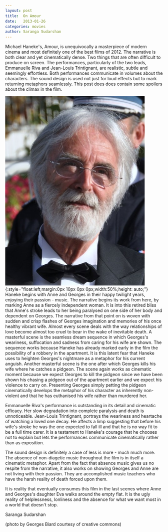 ```yaml
---
layout: post
title:  On Amour
date:   2013-01-26
categories: movies
author: Saranga Sudarshan
---
```

Michael Haneke's, Amour, is unequivocally a masterpiece of modern cinema and most definitely one of the best films of 2012. The narrative is both clear and yet cinematically dense. Two things that are often difficult to produce on screen. The performances, particularly of the two leads, Emmanuelle Riva and Jean-Louis Trintignant, are realistic, subtle and seemingly effortless. Both performances communicate in volumes about the characters. The sound design is used not just for loud effects but to mark returning metaphors seamlessly. This post does does contain some spoilers about the climax in the film.

![profile](/assets/haneke2009.jpg){:style="float:left;margin:0px 10px 0px 0px;width:50%;height: auto;"} Haneke begins with Anne and Georges in their happy twilight years, enjoying their passion - music. The narrative begins its work from here, by marking Anne as a fiercely independent woman. It is into this retired bliss that Anne's stroke leads to her being paralysed on one side of her body and dependent on Georges. The narrative from that point on is woven with sudden and crisp flashes of Georges imagination and memories of his once healthy vibrant wife. Almost every scene deals with the way relationships of love become almost too cruel to bear in the wake of inevitable death. A masterful scene is the seamless dream sequence in which Georges's weariness, suffocation and sadness from caring for his wife are shown. The sequence works because Haneke has already marked early in the film the possibility of a robbery in the apartment. It is this latent fear that Haneke uses to heighten Georges's nightmare as a metaphor for his current anguish. Another masterful scene is the one after which Georges kills his wife where he catches a pidgeon. The scene again works as cinematic moment because we expect Georges to kill the pidgeon since we have been shown his chasing a pidgeon out of the apartment earlier and we expect his violence to carry on. Presenting Georges simply petting the pidgeon cinematically develops the metaphor of his character as inherently non-violent and that he has euthanised his wife rather than murdered her.

Emmanuelle Riva's performance is outstanding in its detail and cinematic efficacy. Her slow degradation into complete paralysis and death is unnoticeable. Jean-Louis Trintignant, portrays the weariness and heartache of watching a loved one decay. He affects a limp suggesting that before his wife's stroke he was the one expected to fall ill and that he is no way fit to be a full time carer. It is a testament to Haneke's courage that he chooses not to explain but lets the performances communicate cinematically rather than as exposition.

The sound design is definitely a case of less is more - much much more. The absence of non-diagetic music throughout the film is in itself a cinematic metaphor. Apart from the fact that absence music gives us no respite from the narrative, it also works on showing Georges and Anne are not living with their passion. They are accomplished music teachers who have the harsh reality of death forced upon them.

It is reality that eventually consumes this film in the last scenes where Anne and Georges's daughter Eva walks around the empty flat. It is the ugly reality of helplessness, lonliness and the absence for what we want most in a world that doesn't stop.

Saranga Sudarshan

(photo by Georges Biard courtesy of creative commons)
